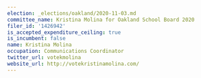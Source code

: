 ```yaml
---
election: _elections/oakland/2020-11-03.md
committee_name: Kristina Molina for Oakland School Board 2020
filer_id: '1426942'
is_accepted_expenditure_ceiling: true
is_incumbent: false
name: Kristina Molina
occupation: Communications Coordinator
twitter_url: votekmolina
website_url: http://votekristinamolina.com/
---
```

